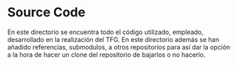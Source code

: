 # Source Code

En este directorio se encuentra todo el código utilizado, empleado, desarrollado en la realización del TFG. En este directorio además se han añadido referencias, submodulos, a otros repositorios para así dar la opción a la hora de hacer un clone del repositorio de bajarlos o no hacerlo.

